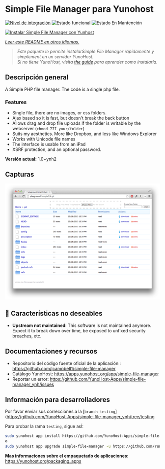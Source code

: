 <!--
Este archivo README esta generado automaticamente<https://github.com/YunoHost/apps/tree/master/tools/readme_generator>
No se debe editar a mano.
-->

# Simple File Manager para Yunohost

[![Nivel de integración](https://dash.yunohost.org/integration/simple-file-manager.svg)](https://ci-apps.yunohost.org/ci/apps/simple-file-manager/) ![Estado funcional](https://ci-apps.yunohost.org/ci/badges/simple-file-manager.status.svg) ![Estado En Mantención](https://ci-apps.yunohost.org/ci/badges/simple-file-manager.maintain.svg)

[![Instalar Simple File Manager con Yunhost](https://install-app.yunohost.org/install-with-yunohost.svg)](https://install-app.yunohost.org/?app=simple-file-manager)

*[Leer este README en otros idiomas.](./ALL_README.md)*

> *Este paquete le permite instalarSimple File Manager rapidamente y simplement en un servidor YunoHost.*  
> *Si no tiene YunoHost, visita [the guide](https://yunohost.org/install) para aprender como instalarla.*

## Descripción general

A Simple PHP file manager. The code is a single php file.  

### Features

- Single file, there are no images, or css folders.  
- Ajax based so it is fast, but doesn't break the back button
- Allows drag and drop file uploads if the folder is writable by the webserver (`chmod 777 your/folder`)
- Suits my aesthetics.  More like Dropbox, and less like Windows Explorer
- Works with Unicode file names
- The interface is usable from an iPad
- XSRF protection, and an optional password.

**Versión actual:** 1.0~ynh2

## Capturas

![Captura de Simple File Manager](./doc/screenshots/screenshot.png)

## :red_circle: Características no deseables

- **Upstream not maintained**: This software is not maintained anymore. Expect it to break down over time, be exposed to unfixed security breaches, etc.

## Documentaciones y recursos

- Repositorio del código fuente oficial de la aplicación : <https://github.com/jcampbell1/simple-file-manager>
- Catálogo YunoHost: <https://apps.yunohost.org/app/simple-file-manager>
- Reportar un error: <https://github.com/YunoHost-Apps/simple-file-manager_ynh/issues>

## Información para desarrolladores

Por favor enviar sus correcciones a la [`branch testing`](https://github.com/YunoHost-Apps/simple-file-manager_ynh/tree/testing

Para probar la rama `testing`, sigue asÍ:

```bash
sudo yunohost app install https://github.com/YunoHost-Apps/simple-file-manager_ynh/tree/testing --debug
o
sudo yunohost app upgrade simple-file-manager -u https://github.com/YunoHost-Apps/simple-file-manager_ynh/tree/testing --debug
```

**Mas informaciones sobre el empaquetado de aplicaciones:** <https://yunohost.org/packaging_apps>
